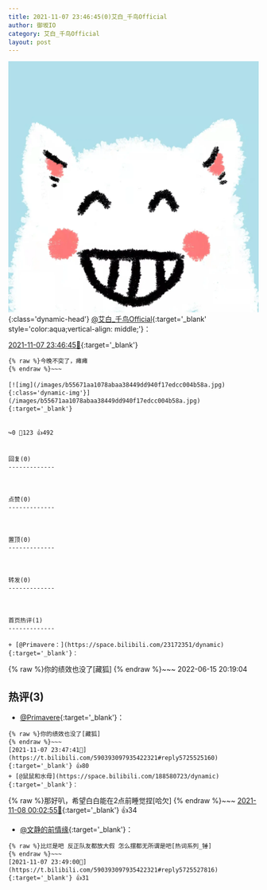 ```yaml
---
title: 2021-11-07 23:46:45(0)艾白_千鸟Official
author: 御坂IO
category: 艾白_千鸟Official
layout: post
---
```


![img](/images/9ae8b9445fd0665cc014d9080156a45271be73c6.jpg){:class='dynamic-head'}
[@艾白_千鸟Official](https://space.bilibili.com/334537711/dynamic){:target='_blank' style='color:aqua;vertical-align: middle;'}：

[2021-11-07 23:46:45🔗](https://t.bilibili.com/590393097935422321){:target='_blank'}

~~~
{% raw %}今晚不突了，瘫瘫
{% endraw %}~~~

[![img](/images/b55671aa1078abaa38449dd940f17edcc004b58a.jpg){:class='dynamic-img'}](/images/b55671aa1078abaa38449dd940f17edcc004b58a.jpg){:target='_blank'}


↪️0 💬123 👍492


回复(0)
-------------



点赞(0)
-------------



置顶(0)
-------------



转发(0)
-------------



首页热评(1)
-------------

+ [@Primavere：](https://space.bilibili.com/23172351/dynamic){:target='_blank'}：
~~~
{% raw %}你的绩效也没了[藏狐]
{% endraw %}~~~
2022-06-15 20:19:04


热评(3)
-------------

+ [@Primavere](https://space.bilibili.com/23172351/dynamic){:target='_blank'}：
~~~
{% raw %}你的绩效也没了[藏狐]
{% endraw %}~~~
[2021-11-07 23:47:41🔗](https://t.bilibili.com/590393097935422321#reply5725525160){:target='_blank'} 👍80
+ [@鼠鼠和水母](https://space.bilibili.com/188580723/dynamic){:target='_blank'}：
~~~
{% raw %}那好叭，希望白白能在2点前睡觉捏[哈欠]
{% endraw %}~~~
[2021-11-08 00:02:55🔗](https://t.bilibili.com/590393097935422321#reply5725619563){:target='_blank'} 👍34
+ [@文静的前情缘](https://space.bilibili.com/2054364/dynamic){:target='_blank'}：
~~~
{% raw %}比烂是吧 反正队友都放大假 怎么摆都无所谓是吧[热词系列_锤]
{% endraw %}~~~
[2021-11-07 23:49:00🔗](https://t.bilibili.com/590393097935422321#reply5725527816){:target='_blank'} 👍31



